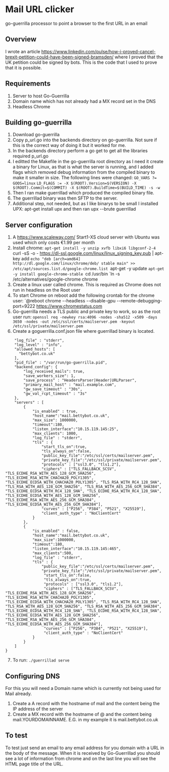 # Mail URL clicker
go-guerrilla processor to point a browser to the first URL in an email

## Overview
I wrote an article https://www.linkedin.com/pulse/how-i-proved-cancel-brexit-petition-could-have-been-signed-bramsden/ where I proved that the UK petition could be signed by bots. This is the code that I used to prove that it is possible.

## Requirements
1) Server to host Go-Guerrilla
2) Domain name which has not already had a MX record set in the DNS
3) Headless Chrome 

## Building go-guerrilla
1) Download go-guerrilla 
2) Copy p_url.go into the backends directory on go-guerrilla. Not sure if this is the correct way of doing it but it worked for me.
3) In the backends directory perform a go get to get all the libraries required p_url.go
4) I editted the Makefile in the go-guerrilla root directory as I need it create a binary for Linux, as that is what the server is running, and I added flags which removed debug information from the compiled binary to make it smaller in size. The following lines were changed:
   `GO_VARS ?= GOOS=linux`
   `LD_FLAGS := -X $(ROOT).Version=$(VERSION) -X $(ROOT).Commit=$(COMMIT) -X $(ROOT).BuildTime=$(BUILD_TIME) -s -w`
5) Then I ran make guerrillad which produced the compiled binary file.
6) The guerrillad binary was then SFTP to the server.
7) Additional step, not needed, but as I like binarys to be small I installed UPX: apt-get install upx  and then ran upx --brute guerrillad

## Server configuration
1) A https://www.scaleway.com/ Start1-XS cloud server with Ubuntu was used which only costs €1.99 per month
2) Install chrome: 
   `apt-get install -y unzip xvfb libxi6 libgconf-2-4
   `curl -sS -o - https://dl-ssl.google.com/linux/linux_signing_key.pub | apt-key add
   `echo "deb [arch=amd64]  http://dl.google.com/linux/chrome/deb/ stable main" >> /etc/apt/sources.list.d/google-chrome.list
   `apt-get -y update
   `apt-get -y install google-chrome-stable
   `cd /usr/bin
   `ln -s /etc/alternatives/google-chrome chrome
3) Create a linux user called chrome. This is required as Chrome does not run in headless on the Root user
4) To start Chrome on reboot add the following crontab for the chrome user: `@reboot chrome --headless --disable-gpu --remote-debugging-port=9222 https://www.chromestatus.com
5) Go-guerrilla needs a TLS public and private key to work, so as the root user run: 
`openssl req -newkey rsa:4096 -nodes -sha512 -x509 -days 3650 -nodes -out /etc/ssl/certs/mailserver.pem -keyout /etc/ssl/private/mailserver.pem`
6) Create a goguerrilla.conf.json file where guerrillad binary is located.
```{
    "log_file" : "stderr",
    "log_level" : "info",
    "allowed_hosts": [
      "bettybot.co.uk"
    ],
    "pid_file" : "/var/run/go-guerrilla.pid",
    "backend_config": {
        "log_received_mails": true,
        "save_workers_size": 1,
        "save_process" : "HeadersParser|Header|URLParser",
        "primary_mail_host" : "mail.example.com",
        "gw_save_timeout" : "30s",
        "gw_val_rcpt_timeout" : "3s"
    },
    "servers" : [
        {
            "is_enabled" : true,
            "host_name":"mail.bettybot.co.uk",
            "max_size": 1000000,
            "timeout":180,
            "listen_interface":"10.15.119.145:25",
            "max_clients": 1000,
            "log_file" : "stderr",
            "tls" : {
                "start_tls_on":true,
                "tls_always_on":false,
                "public_key_file":"/etc/ssl/certs/mailserver.pem",
                "private_key_file":"/etc/ssl/private/mailserver.pem",
                "protocols" : ["ssl3.0", "tls1.2"],
                "ciphers" : ["TLS_FALLBACK_SCSV", "TLS_ECDHE_RSA_WITH_AES_128_GCM_SHA256", "TLS_ECDHE_RSA_WITH_CHACHA20_POLY1305", "TLS_ECDHE_ECDSA_WITH_CHACHA20_POLY1305", "TLS_RSA_WITH_RC4_128_SHA", "TLS_RSA_WITH_AES_128_GCM_SHA256", "TLS_RSA_WITH_AES_256_GCM_SHA384", "TLS_ECDHE_ECDSA_WITH_RC4_128_SHA", "TLS_ECDHE_RSA_WITH_RC4_128_SHA", "TLS_ECDHE_ECDSA_WITH_AES_128_GCM_SHA256", "TLS_ECDHE_RSA_WITH_AES_256_GCM_SHA384", "TLS_ECDHE_ECDSA_WITH_AES_256_GCM_SHA384"],
                "curves" : ["P256", "P384", "P521", "X25519"],
                "client_auth_type" : "NoClientCert"
            }
        },
        {
            "is_enabled" : false,
            "host_name":"mail.bettybot.co.uk",
            "max_size":1000000,
            "timeout":180,
            "listen_interface":"10.15.119.145:465",
            "max_clients":500,
            "log_file" : "stderr",
            "tls" : {
                "public_key_file":"/etc/ssl/certs/mailserver.pem",
                "private_key_file":"/etc/ssl/private/mailserver.pem",
                 "start_tls_on":false,
                 "tls_always_on":true,
                 "protocols" : ["ssl3.0", "tls1.2"],
                 "ciphers" : ["TLS_FALLBACK_SCSV", "TLS_ECDHE_RSA_WITH_AES_128_GCM_SHA256", "TLS_ECDHE_RSA_WITH_CHACHA20_POLY1305", "TLS_ECDHE_ECDSA_WITH_CHACHA20_POLY1305", "TLS_RSA_WITH_RC4_128_SHA", "TLS_RSA_WITH_AES_128_GCM_SHA256", "TLS_RSA_WITH_AES_256_GCM_SHA384", "TLS_ECDHE_ECDSA_WITH_RC4_128_SHA", "TLS_ECDHE_RSA_WITH_RC4_128_SHA", "TLS_ECDHE_ECDSA_WITH_AES_128_GCM_SHA256", "TLS_ECDHE_RSA_WITH_AES_256_GCM_SHA384", "TLS_ECDHE_ECDSA_WITH_AES_256_GCM_SHA384"],
                 "curves" : ["P256", "P384", "P521", "X25519"],
                 "client_auth_type" : "NoClientCert"
            }
        }
    ]
}
```

7) To run: `./guerrillad serve`

## Configuring DNS
For this you will need a Domain name which is currently not being used for Mail already. 
1) Create a A record with the hostname of mail and the content being the IP address of the server
2) Create a MX record with the hostname of @ and the content being mail.YOURDOMAINNAME. E.G. in my example it is mail.bettybot.co.uk

## To test
To test just send an email to any email address for you domain with a URL in the body of the message. When it is received by Go-Guerrillad you should see a lot of information from chrome and on the last line you will see the HTML page title of the URL.

